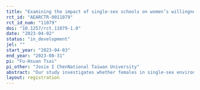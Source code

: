 ```yaml
---
title: "Examining the impact of single-sex schools on women’s willingness to lead"
rct_id: "AEARCTR-0011079"
rct_id_num: "11079"
doi: "10.1257/rct.11079-1.0"
date: "2023-04-02"
status: "in_development"
jel: ""
start_year: "2023-04-03"
end_year: "2023-08-31"
pi: "Fu-Hsuan Tsai"
pi_other: "Josie I ChenNational Taiwan University"
abstract: "Our study investigates whether females in single-sex environments are more inclined to take on leadership roles in group activities. To achieve this, we conduct a laboratory experiment that recruited high school students from single-sex and mixed-sex schools and randomly assigning them to either single-sex or mixed-sex groups. We measure their willingness to lead and self-confidence while controlling for risk preference. Through this experiment, we aim to examine the interaction term between single-sex schools and single-sex groups."
layout: registration
---
```



